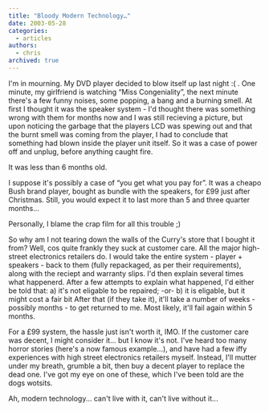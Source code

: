 ```yaml
---
title: "Bloody Modern Technology…"
date: 2003-05-28
categories:
  - articles
authors:
  - chris
archived: true
---
```


I'm in mourning. My DVD player decided to blow itself up last night :( . One minute, my girlfriend is watching “Miss Congeniality”, the next minute there's a few funny noises, some popping, a bang and a burning smell. At first I thought it was the speaker system - I'd thought there was something wrong with them for months now and I was still recieving a picture, but upon noticing the garbage that the players LCD was spewing out and that the burnt smell was coming from the player, I had to conclude that something had blown inside the player unit itself. So it was a case of power off and unplug, before anything caught fire.

It was less than 6 months old.

I suppose it's possibly a case of “you get what you pay for”. It was a cheapo Bush brand player, bought as bundle with the speakers, for £99 just after Christmas. Still, you would expect it to last more than 5 and three quarter months...

Personally, I blame the crap film for all this trouble ;)

So why am I not tearing down the walls of the Curry's store that I bought it from? Well, cos quite frankly they suck at customer care. All the major high-street electronics retailers do. I would take the entire system - player + speakers - back to them (fully repackaged, as per their requirements), along with the reciept and warranty slips. I'd then explain several times what happenerd. After a few attempts to explain what happened, I'd either be told that: a) it's not eligable to be repaired; -or- b) it is eligable, but it might cost a fair bit After that (if they take it), it'll take a number of weeks - possibly months - to get returned to me. Most likely, it'll fail again within 5 months.

For a £99 system, the hassle just isn't worth it, IMO. If the customer care was decent, I might consider it... but I know it's not. I've heard too many horror stories (here's a now famous example...), and have had a few iffy experiences with high street electronics retailers myself. Instead, I'll mutter under my breath, grumble a bit, then buy a decent player to replace the dead one. I've got my eye on one of these, which I've been told are the dogs wotsits.

Ah, modern technology... can't live with it, can't live without it...
